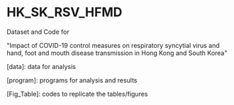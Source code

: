 # HK_SK_RSV_HFMD

Dataset and Code for 

"Impact of COVID-19 control measures on respiratory syncytial virus and hand, foot and mouth disease transmission in Hong Kong and South Korea"

[data]: data for analysis

[program]: programs for analysis and results

[Fig_Table]: codes to replicate the tables/figures

